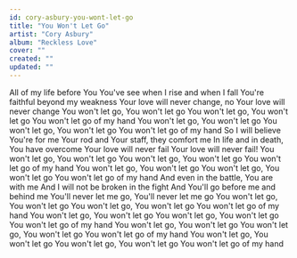 ```yaml
---
id: cory-asbury-you-wont-let-go
title: "You Won't Let Go"
artist: "Cory Asbury"
album: "Reckless Love"
cover: ""
created: ""
updated: ""
---
```


All of my life before You
You've see when I rise and when I fall
You're faithful beyond my weakness
Your love will never change, no
Your love will never change
You won't let go, You won't let go
You won't let go, You won't let go
You won't let go of my hand
You won't let go, You won't let go
You won't let go, You won't let go
You won't let go of my hand
So I will believe You're for me
Your rod and Your staff, they comfort me
In life and in death, You have overcome
Your love will never fail
Your love will never fail!
You won't let go, You won't let go
You won't let go, You won't let go
You won't let go of my hand
You won't let go, You won't let go
You won't let go, You won't let go
You won't let go of my hand
And even in the battle, You are with me
And I will not be broken in the fight
And You'll go before me and behind me
You'll never let me go, You'll never let me go
You won't let go, You won't let go
You won't let go, You won't let go
You won't let go of my hand
You won't let go, You won't let go
You won't let go, You won't let go
You won't let go of my hand
You won't let go, You won't let go
You won't let go, You won't let go
You won't let go of my hand
You won't let go, You won't let go
You won't let go, You won't let go
You won't let go of my hand